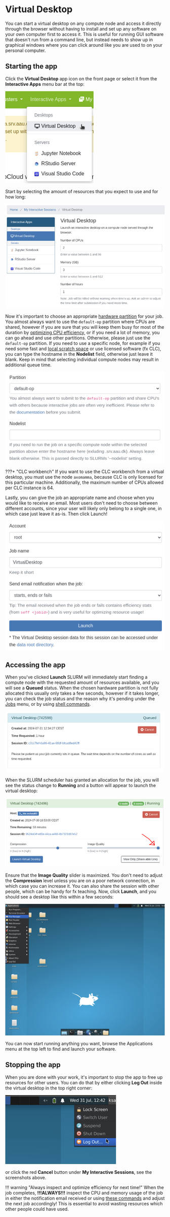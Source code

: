 # Virtual Desktop
You can start a virtual desktop on any compute node and access it directly through the browser without having to install and set up any software on your own computer first to access it. This is useful for running GUI software that doesn't run from a command line, but instead needs to show up in graphical windows where you can click around like you are used to on your personal computer.

## Starting the app
Click the **Virtual Desktop** app icon on the front page or select it from the **Interactive Apps** menu bar at the top:

![virtual desktop button](img/virtualdesktop_button.png)

Start by selecting the amount of resources that you expect to use and for how long:

![virtual desktop resources](img/virtualdesktop_resources.png)

Now it's important to choose an appropriate [hardware partition](../../../slurm/partitions.md) for your job. You almost always want to use the `default-op` partition where CPUs are shared, however if you are sure that you will keep them busy for most of the duration by [optimizing CPU efficiency](../../../slurm/efficiency.md), or if you need a lot of memory, you can go ahead and use other partitions. Otherwise, please just use the `default-op` partition. If you need to use a specific node, for example if you need some fast and [local scratch space](../../../storage.md#local-scratch-space) or use licensed software (fx CLC), you can type the hostname in the **Nodelist** field, otherwise just leave it blank. Keep in mind that selecting individual compute nodes may result in additional queue time.

![partition](img/partition.png)


???+ "CLC workbench"
      If you want to use the CLC workbench from a virtual desktop, you must use the node `axomamma`, because CLC is only licensed for this particular machine. Additionally, the maximum number of CPUs allowed per CLC instance is 64.

Lastly, you can give the job an appropriate name and choose when you would like to receive an email. Most users don't need to choose between different accounts, since your user will likely only belong to a single one, in which case just leave it as-is. Then click Launch!

![virtual desktop launch](img/virtualdesktop_launch.png)

## Accessing the app
When you've clicked **Launch** SLURM will immediately start finding a compute node with the requested amount of resources available, and you will see a **Queued** status. When the chosen hardware partition is not fully allocated this usually only takes a few seconds, however if it takes longer, you can check the job status and the reason why it's pending under the [Jobs](../jobqueue.md) menu, or by using [shell commands](../../../slurm/jobcontrol.md#get-job-status-info).

![virtual desktop queued](img/virtualdesktop_queued.png)

When the SLURM scheduler has granted an allocation for the job, you will see the status change to **Running** and a button will appear to launch the virtual desktop:

![virtual desktop running](img/virtualdesktop_running.png)

Ensure that the **Image Quality** slider is maximized. You don't need to adjust the **Compression** level unless you are on a poor network connection, in which case you can increase it. You can also share the session with other people, which can be handy for fx teaching. Now, click **Launch**, and you should see a desktop like this within a few seconds:

![virtual desktop inside](img/virtualdesktop_inside.png)

You can now start running anything you want, browse the Applications menu at the top left to find and launch your software.

## Stopping the app
When you are done with your work, it's important to stop the app to free up resources for other users. You can do that by either clicking **Log Out** inside the virtual desktop in the top right corner:

![virtual desktop logout](img/virtualdesktop_logout.png)

or click the red **Cancel** button under **My Interactive Sessions**, see the screenshots above.

!!! warning "Always inspect and optimize efficiency for next time!"
    When the job completes, **!!!ALWAYS!!!** inspect the CPU and memory usage of the job in either the notification email received or using [these commands](../../../slurm/accounting.md#job-efficiency-summary) and adjust the next job accordingly! This is essential to avoid wasting resources which other people could have used.
